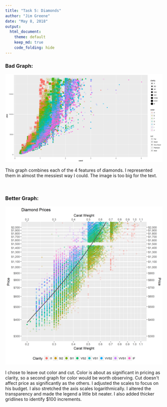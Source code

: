 ```yaml
---
title: "Task 5: Diamonds"
author: "Jim Greene"
date: "May 8, 2018"
output: 
  html_document:
    theme: default
    keep_md: true
    code_folding: hide
---
```


### Bad Graph:




![](bad.png)

This graph combines each of the 4 features of diamonds. I represented them in almost the messiest way I could. The image is too big for the text.

</br>

### Better Graph:


![](better.png)

I chose to leave out color and cut. Color is about as significant in pricing as clarity, so a second graph for color would be worth observing. Cut doesn't affect price as significantly as the others.
I adjusted the scales to focus on his budget. I also stretched the axis scales logarithmically. I altered the transparency and made the legend a little bit neater. I also added thicker gridlines to identify $100 increments.

